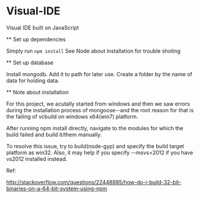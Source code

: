 Visual-IDE
======================================

Visual IDE built on JavaScript


** Set up dependencies

Simply run ```npm install```
See Node about installation for trouble shoting


** Set up database

Install mongodb. Add it to path for later use. Create a folder by the name of data for holding data.


** Note about installation

For this project, we acutally started from windows and then we saw errors during the
installation process of mongoose--and the root reason for that is the failing of vcbuild
on windows x64(win7) platform.

After running npm install directly, navigate to the modules for which the build failed and build it/them manually.

To resolve this issue, try to build(node-gyp) and specify the build target platform as win32. Also, it may help
if you specify --msvs=2012 if you have vs2012 installed instead.

Ref:

http://stackoverflow.com/questions/22448885/how-do-i-build-32-bit-binaries-on-a-64-bit-system-using-npm
